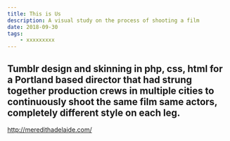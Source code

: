 ```yaml
---
title: This is Us
description: A visual study on the process of shooting a film
date: 2018-09-30
tags: 
    - xxxxxxxxx
---
```



Tumblr design and skinning in php, css, html for a Portland based director that had strung together production crews in multiple cities to continuously shoot the same film same actors, completely different style on each leg.
-

http://meredithadelaide.com/